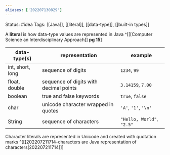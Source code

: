 ```yaml
---
aliases: ['202207130829']
---
```

Status: #idea
Tags: [[Java]], [[literal]], [[data-type]], [[built-in types]]

A **literal** is how data-type values are represented  in Java ^[[[Computer Science an Interdisciplinary Approach]] **pg 15**]

| data-type(s)     | representation                                                 | example              |
| ---------------- | -------------------------------------------------------------- | -------------------- |
| int, short, long | sequence of digits                                             | `1234`, `99`         |
| float, double    | sequence of digits with decimal points                         | `3.14159`, `7.00`    |
| boolean          | true and false keywords                                        | `true`, `false`      |
| char             | unicode character wrapped in quotes                            | `'A'`, `'1'`, `'\n'` |
| String           | sequence of characters     |          `"Hello, World"`, `"2.5"` |                      

Character literals are represented in Unicode and created with quotation marks ^[[[202207211714-characters are Java representation of characters|202207211714]]]